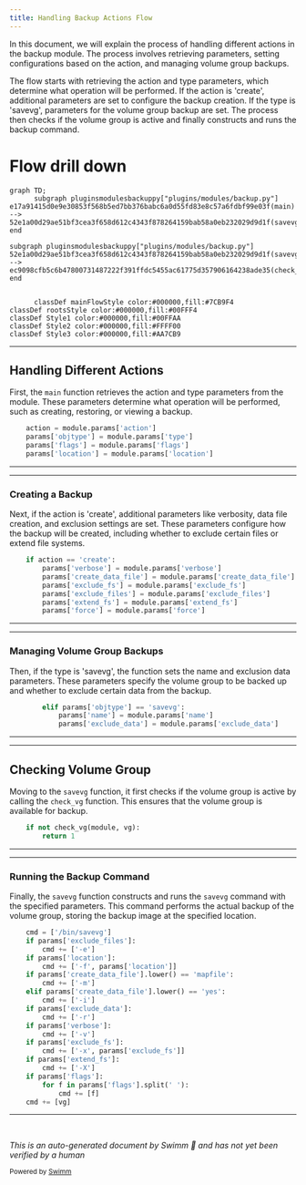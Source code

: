 ```yaml
---
title: Handling Backup Actions Flow
---
```

In this document, we will explain the process of handling different actions in the backup module. The process involves retrieving parameters, setting configurations based on the action, and managing volume group backups.

The flow starts with retrieving the action and type parameters, which determine what operation will be performed. If the action is 'create', additional parameters are set to configure the backup creation. If the type is 'savevg', parameters for the volume group backup are set. The process then checks if the volume group is active and finally constructs and runs the backup command.

# Flow drill down

```mermaid
graph TD;
      subgraph pluginsmodulesbackuppy["plugins/modules/backup.py"]
e17a91415d0e9e30853f568b5ed7bb376babc6a0d55fd83e8c57a6fdbf99e03f(main) --> 52e1a00d29ae51bf3cea3f658d612c4343f878264159bab58a0eb232029d9d1f(savevg)
end

subgraph pluginsmodulesbackuppy["plugins/modules/backup.py"]
52e1a00d29ae51bf3cea3f658d612c4343f878264159bab58a0eb232029d9d1f(savevg) --> ec9098cfb5c6b47800731487222f391ffdc5455ac61775d357906164238ade35(check_vg)
end


      classDef mainFlowStyle color:#000000,fill:#7CB9F4
classDef rootsStyle color:#000000,fill:#00FFF4
classDef Style1 color:#000000,fill:#00FFAA
classDef Style2 color:#000000,fill:#FFFF00
classDef Style3 color:#000000,fill:#AA7CB9
```

<SwmSnippet path="/plugins/modules/backup.py" line="815">

---

## Handling Different Actions

First, the <SwmToken path="plugins/modules/backup.py" pos="762:2:2" line-data="def main():">`main`</SwmToken> function retrieves the action and type parameters from the module. These parameters determine what operation will be performed, such as creating, restoring, or viewing a backup.

```python
    action = module.params['action']
    params['objtype'] = module.params['type']
    params['flags'] = module.params['flags']
    params['location'] = module.params['location']

```

---

</SwmSnippet>

<SwmSnippet path="/plugins/modules/backup.py" line="820">

---

### Creating a Backup

Next, if the action is 'create', additional parameters like verbosity, data file creation, and exclusion settings are set. These parameters configure how the backup will be created, including whether to exclude certain files or extend file systems.

```python
    if action == 'create':
        params['verbose'] = module.params['verbose']
        params['create_data_file'] = module.params['create_data_file']
        params['exclude_fs'] = module.params['exclude_fs']
        params['exclude_files'] = module.params['exclude_files']
        params['extend_fs'] = module.params['extend_fs']
        params['force'] = module.params['force']

```

---

</SwmSnippet>

<SwmSnippet path="/plugins/modules/backup.py" line="833">

---

### Managing Volume Group Backups

Then, if the type is 'savevg', the function sets the name and exclusion data parameters. These parameters specify the volume group to be backed up and whether to exclude certain data from the backup.

```python
        elif params['objtype'] == 'savevg':
            params['name'] = module.params['name']
            params['exclude_data'] = module.params['exclude_data']

```

---

</SwmSnippet>

<SwmSnippet path="/plugins/modules/backup.py" line="620">

---

## Checking Volume Group

Moving to the <SwmToken path="plugins/modules/backup.py" pos="641:10:10" line-data="    cmd = [&#39;/bin/savevg&#39;]">`savevg`</SwmToken> function, it first checks if the volume group is active by calling the <SwmToken path="plugins/modules/backup.py" pos="620:5:5" line-data="    if not check_vg(module, vg):">`check_vg`</SwmToken> function. This ensures that the volume group is available for backup.

```python
    if not check_vg(module, vg):
        return 1
```

---

</SwmSnippet>

<SwmSnippet path="/plugins/modules/backup.py" line="641">

---

### Running the Backup Command

Finally, the <SwmToken path="plugins/modules/backup.py" pos="641:10:10" line-data="    cmd = [&#39;/bin/savevg&#39;]">`savevg`</SwmToken> function constructs and runs the <SwmToken path="plugins/modules/backup.py" pos="641:10:10" line-data="    cmd = [&#39;/bin/savevg&#39;]">`savevg`</SwmToken> command with the specified parameters. This command performs the actual backup of the volume group, storing the backup image at the specified location.

```python
    cmd = ['/bin/savevg']
    if params['exclude_files']:
        cmd += ['-e']
    if params['location']:
        cmd += ['-f', params['location']]
    if params['create_data_file'].lower() == 'mapfile':
        cmd += ['-m']
    elif params['create_data_file'].lower() == 'yes':
        cmd += ['-i']
    if params['exclude_data']:
        cmd += ['-r']
    if params['verbose']:
        cmd += ['-v']
    if params['exclude_fs']:
        cmd += ['-x', params['exclude_fs']]
    if params['extend_fs']:
        cmd += ['-X']
    if params['flags']:
        for f in params['flags'].split(' '):
            cmd += [f]
    cmd += [vg]
```

---

</SwmSnippet>

&nbsp;

*This is an auto-generated document by Swimm 🌊 and has not yet been verified by a human*

<SwmMeta version="3.0.0" repo-id="Z2l0aHViJTNBJTNBYW5zaWJsZS1wb3dlci1haXglM0ElM0Fzd2ltbWlv" repo-name="ansible-power-aix"><sup>Powered by [Swimm](/)</sup></SwmMeta>
